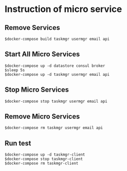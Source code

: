 # Instruction of micro service

## Remove Services

    $docker-compose build taskmgr usermgr email api

## Start All Micro Services

    $docker-compose up -d datastore consul broker
    $sleep 5s
    $docker-compose up -d taskmgr usermgr email api

## Stop Micro Services

    $docker-compose stop taskmgr usermgr email api

## Remove Micro Services

    $docker-compose rm taskmgr usermgr email api

## Run test

    $docker-compose up -d taskmgr-client
    $docker-compose stop taskmgr-client
    $docker-compose rm taskmgr-client
